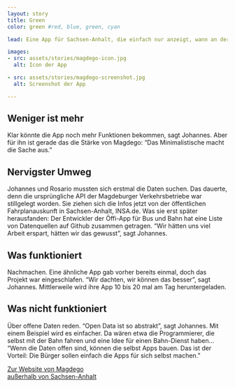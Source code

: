 ```yaml
---
layout: story
title: Green
color: green #red, blue, green, cyan

lead: Eine App für Sachsen-Anhalt, die einfach nur anzeigt, wann an der nächsten Haltestelle die nächste Bahn kommt. Wer vor Ort wohnt, weiß schließlich oft schon, wo er hinwill. „Wir wollten keinen Schnickschnack, wir wollten nur die Abfahrtszeiten haben", sagt Johannes Filter. Entstanden ist MagdeGo, die Johannes gemeinsam mit Rosario Raulin programmiert hat. [Anfang 2015](http://#) waren Web-App und iOS-App fertig.

images:
- src: assets/stories/magdego-icon.jpg
  alt: Icon der App

- src: assets/stories/magdego-screenshot.jpg
  alt: Screenshot der App

---
```


## Weniger ist mehr
Klar könnte die App noch mehr Funktionen bekommen, sagt Johannes. Aber für ihn ist gerade das die Stärke von Magdego: “Das Minimalistische macht die Sache aus.”

## Nervigster Umweg 
Johannes und Rosario mussten sich erstmal die Daten suchen. Das dauerte, denn die ursprüngliche API der Magdeburger Verkehrsbetriebe war stillgelegt worden. Sie ziehen sich die Infos jetzt von der öffentlichen Fahrplanauskunft in Sachsen-Anhalt, INSA.de. Was sie erst später herausfanden: Der Entwickler der Öffi-App für Bus und Bahn hat eine Liste von Datenquellen auf Github zusammen getragen. “Wir hätten uns viel Arbeit erspart, hätten wir das gewusst”, sagt Johannes.

## Was funktioniert
Nachmachen. Eine ähnliche App gab vorher bereits einmal, doch das Projekt war eingeschlafen. “Wir dachten, wir können das besser”, sagt Johannes. Mittlerweile wird ihre App 10 bis 20 mal am Tag heruntergeladen.

## Was nicht funktioniert 
Über offene Daten reden. “Open Data ist so abstrakt”, sagt Johannes. Mit einem Beispiel wird es einfacher. Da wären etwa die Programmierer, die selbst mit der Bahn fahren und eine Idee für einen Bahn-Dienst haben… “Wenn die Daten offen sind, können die selbst Apps bauen. Das ist der Vorteil: Die Bürger sollen einfach die Apps für sich selbst machen.”

[Zur Website von Magdego](http://magdego.de)  
[außerhalb von Sachsen-Anhalt](http://magdego.de/demo)
